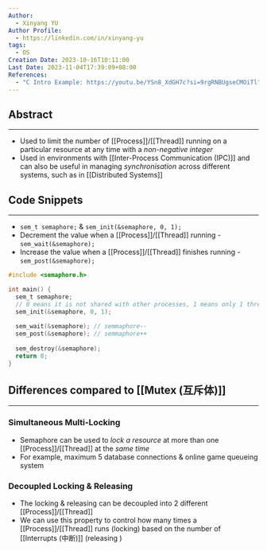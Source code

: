 ```yaml
---
Author:
  - Xinyang YU
Author Profile:
  - https://linkedin.com/in/xinyang-yu
tags:
  - OS
Creation Date: 2023-10-16T10:11:00
Last Date: 2023-11-04T17:39:09+08:00
References:
  - "C Intro Example: https://youtu.be/YSn8_XdGH7c?si=9rgRNBUgseCMOiTl"
---
```

## Abstract
---
- Used to limit the number of [[Process]]/[[Thread]] running on a particular resource at any time with a *non-negative integer*
- Used in environments with [[Inter-Process Communication (IPC)]] and can also be useful in managing *synchronisation* across different systems, such as in [[Distributed Systems]]


## Code Snippets
---
- `sem_t semaphore;` & `sem_init(&semaphore, 0, 1);`
- Decrement the value when a [[Process]]/[[Thread]] running - `sem_wait(&semaphore);`
- Increase the value when a [[Process]]/[[Thread]] finishes running - `sem_post(&semaphore);`
```c
#include <semaphore.h>

int main() {
  sem_t semaphore;
  // 0 means it is not shared with other processes, 1 means only 1 thread can run at a time
  sem_init(&semaphore, 0, 1);
  
  sem_wait(&semaphore); // semmaphore--
  sem_post(&semaphore); // semmaphore++
  
  sem_destroy(&semaphore);
  return 0;
}
```
## Differences compared to [[Mutex (互斥体)]]
---
### Simultaneous Multi-Locking
- Semaphore can be used to *lock a resource* at more than one [[Process]]/[[Thread]] at the *same time*
- For example, maximum 5 database connections & online game queueing system 
### Decoupled Locking & Releasing 
- The locking & releasing can be decoupled into 2 different [[Process]]/[[Thread]]
- We can use this property to control how many times a [[Process]]/[[Thread]] runs (locking) based on the number of [[Interrupts (中断)]] (releasing )